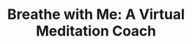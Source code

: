 ---
name: "Breathe With Me A Virtual Meditation"
title: "Breathe with Me: A Virtual Meditation Coach"
project: null
event: "Intelligent Virtual Agents conference (IVA)"
authors:
- name: "Shamekhi, A."
- name: "Bickmore, T."
year: 2015
resources:
- name: "IVA15 Meditation"
  src: "IVA15.Meditation.pdf"
external_url: null
draft: false
---